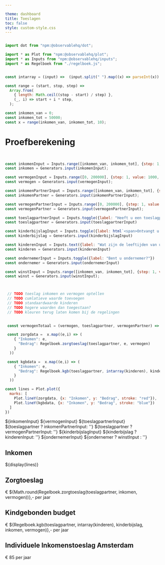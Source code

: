```yaml
---

theme: dashboard
title: Toeslagen
toc: false
style: custom-style.css
---
```



```js

import dot from "npm:@observablehq/dot";

import * as Plot from "npm:@observablehq/plot";
import * as Inputs from "npm:@observablehq/inputs";
import * as Regelboek from "./regelboek.js";


const intarray = (input) =>  (input.split(" ").map((x) => parseInt(x)).filter((x) => !Number.isNaN(x)));

const range = (start, stop, step) =>
  Array.from(
    { length: Math.ceil((stop - start) / step) },
    (_, i) => start + i * step,
  );

const inkomen_van = 0;
const inkomen_tot = 50000;
const x = range(inkomen_van, inkomen_tot, 10);

```

# Proefberekening


```js


const inkomenInput = Inputs.range([inkomen_van, inkomen_tot], {step: 1, value: 2000, label: "Wat is uw inkomen?"})
const inkomen = Generators.input(inkomenInput);

const vermogenInput = Inputs.range([0, 200000], {step: 1, value: 1000, label: "Wat is uw vermogen?"})
const vermogen = Generators.input(vermogenInput);

const inkomenPartnerInput = Inputs.range([inkomen_van, inkomen_tot], {step: 1, value: 2000, label: "Wat is het inkomen van uw partner?"})
const inkomenPartner = Generators.input(inkomenPartnerInput);

const vermogenPartnerInput = Inputs.range([0, 200000], {step: 1, value: 1000, label: "Wat is het vermogen van uw partner?"})
const vermogenPartner = Generators.input(vermogenPartnerInput);

const toeslagpartnerInput = Inputs.toggle({label: "Heeft u een toeslagpartner?"})
const toeslagpartner = Generators.input(toeslagpartnerInput)

const kinderbijslagInput = Inputs.toggle({label: html`<span>Ontvangt u kinderbijslag?</span>`})
const kinderbijslag = Generators.input(kinderbijslagInput)

const kinderenInput = Inputs.text({label: "Wat zijn de leeftijden van uw kinderen?"})
const kinderen = Generators.input(kinderenInput)

const ondernemerInput = Inputs.toggle({label: "Bent u ondernemer?"})
const ondernemer = Generators.input(ondernemerInput)

const winstInput = Inputs.range([inkomen_van, inkomen_tot], {step: 1, value: 2000, label: "Wat is de belastbare winst?"})
const winst = Generators.input(winstInput);

```

```js


 // TODO toeslag inkomen en vermogen optellen
 // TODO cumlatieve waarde toevoegen
 // TODO standaardwaarde kinderen
 // TODO hogere waarden dan toegestaan?
 // TODO kleuren terug laten komen bij de regelingen

 
 const vermogenTotaal = (vermogen, toeslagpartner, vermogenPartner) => vermogen + (toeslagpartner ? vermogenPartner : 0)

 const zorgdata =  x.map((e,i) => (
    { "Inkomen": e,
      "Bedrag": Regelboek.zorgtoeslag(toeslagpartner, e, vermogen)
    }
  ))

 const kgbdata =  x.map((e,i) => (
    { "Inkomen": e,
      "Bedrag": Regelboek.kgb(toeslagpartner, intarray(kinderen), kinderbijslag, e, vermogen)
    }
  ))

const lines = Plot.plot({
  marks: [
    Plot.lineY(zorgdata, {x: "Inkomen", y: "Bedrag", stroke: "red"}),
    Plot.lineY(kgbdata, {x: "Inkomen", y: "Bedrag", stroke: "blue"})
  ]
})

```

<div class="grid grid-cols-3">

  <div class="card grid-colspan-1">
      ${inkomenInput}
      ${vermogenInput}
      ${toeslagpartnerInput}
      ${toeslagpartner ? inkomenPartnerInput: ''}
      ${toeslagpartner ? vermogenPartnerInput: ''}
      ${kinderbijslagInput}
      ${kinderbijslag ? kinderenInput: ''}
      ${ondernemerInput}
      ${ondernemer ? winstInput : ''}
  </div>


  <div class="card grid-colspan-2">
    <h2>Inkomen</h2>
    ${display(lines)}
  </div>
  
  </div>
  
  <div class="grid grid-cols-3">


  <div class="card" style="max-height: 100px;">
    <h2>Zorgtoeslag</h2>
    <span class="big">€ ${Math.round(Regelboek.zorgtoeslag(toeslagpartner, inkomen, vermogen))},- per jaar</span>
  </div>

  <div class="card" style="max-height: 100px;">
    <h2>Kindgebonden budget</h2>
    <span class="big">€ ${Regelboek.kgb(toeslagpartner, intarray(kinderen), kinderbijslag, inkomen, vermogen)},- per jaar</span>
  </div>

  <div class="card" style="max-height: 100px;">
    <h2>Individuele Inkomenstoeslag Amsterdam</h2>
    <span class="big">€ 85 per jaar</span>
  </div>
  
</div>
